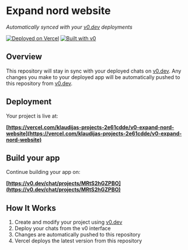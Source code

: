 # Expand nord website

*Automatically synced with your [v0.dev](https://v0.dev) deployments*

[![Deployed on Vercel](https://img.shields.io/badge/Deployed%20on-Vercel-black?style=for-the-badge&logo=vercel)](https://vercel.com/klaudijas-projects-2e61cdde/v0-expand-nord-website)
[![Built with v0](https://img.shields.io/badge/Built%20with-v0.dev-black?style=for-the-badge)](https://v0.dev/chat/projects/MRtS2hGZPBO)

## Overview

This repository will stay in sync with your deployed chats on [v0.dev](https://v0.dev).
Any changes you make to your deployed app will be automatically pushed to this repository from [v0.dev](https://v0.dev).

## Deployment

Your project is live at:

**[https://vercel.com/klaudijas-projects-2e61cdde/v0-expand-nord-website](https://vercel.com/klaudijas-projects-2e61cdde/v0-expand-nord-website)**

## Build your app

Continue building your app on:

**[https://v0.dev/chat/projects/MRtS2hGZPBO](https://v0.dev/chat/projects/MRtS2hGZPBO)**

## How It Works

1. Create and modify your project using [v0.dev](https://v0.dev)
2. Deploy your chats from the v0 interface
3. Changes are automatically pushed to this repository
4. Vercel deploys the latest version from this repository
